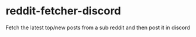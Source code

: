 # reddit-fetcher-discord
Fetch the latest top/new posts from a sub reddit and then post it in discord
